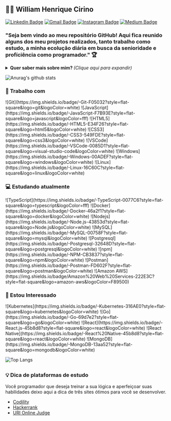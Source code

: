 

<!--
### Hi there 👋
**williamWHC/williamWHC** is a ✨ _special_ ✨ repository because its `README.md` (this file) appears on your GitHub profile.

Here are some ideas to get you started:

- 🔭 I’m currently working on ...
- 🌱 I’m currently learning ...
- 👯 I’m looking to collaborate on ...
- 🤔 I’m looking for help with ...
- 💬 Ask me about ...
- 📫 How to reach me: ...
- 😄 Pronouns: ...
- ⚡ Fun fact: ...
-->

<h2>
<g-emoji class="g-emoji" alias="man_technologist" fallback-src="https://github.githubassets.com/images/icons/emoji/unicode/1f468-1f4bb.png">👨&zwj;💻</g-emoji>
William Henrique Cirino 
</h2>

<!--Aqui entra Linkdin / Hotmail ou Gmail/ Instagram/  Youtube / Twitch -->
[![Linkedin Badge](https://img.shields.io/badge/-William-blue?style=flat-square&logo=Linkedin&logoColor=white&link=https://www.linkedin.com/in/william-henrique-cirino-451704122/)](https://www.linkedin.com/in/william-henrique-cirino-451704122/)
[![Gmail Badge](https://img.shields.io/badge/-williamhenriquecirino@hotmail.com-c14438?style=flat-square&logo=Gmail&logoColor=white&link=mailto:williamhenriquecirino@gmail.com)](mailto:williamhenriquecirino@gmail.com)
[![Instagram Badge](https://img.shields.io/badge/-william-a43b9d?style=flat-square&logo=Instagram&logoColor=white&link=https://www.instagram.com/williamhenriquecirino/)](https://www.instagram.com/williamhenriquecirino/)
[![Medium Badge](https://img.shields.io/badge/-william-black?style=flat-square&labelColor=black&logo=medium&logoColor=white&link=https://medium.com/)](https://medium.com/)


<!--Texto Rapido-->
<h3>
  "Seja bem vindo ao meu repositório GitHub! Aqui fica reunido alguns dos meu projetos realizados, tanto trabalho como estudo, a minha ecolução diária em busca da senioridade e profíciência como programador."
  <g-emoji class="g-emoji" alias="trophy" fallback-src="https://github.githubassets.com/images/icons/emoji/unicode/1f3c6.png">🏆</g-emoji>
</h3>

<!--Mais sobre mim-->
<details>
<summary> <b> Quer saber mais sobre mim? </b> <i>(Clique aqui para expandir)</i> </summary>
<h3><a id="user-content--sobre-mim" class="anchor" aria-hidden="true" href="#-sobre-mim"><svg class="octicon octicon-link" viewBox="0 0 16 16" version="1.1" width="16" height="16" aria-hidden="true"><path fill-rule="evenodd" d="M7.775 3.275a.75.75 0 001.06 1.06l1.25-1.25a2 2 0 112.83 2.83l-2.5 2.5a2 2 0 01-2.83 0 .75.75 0 00-1.06 1.06 3.5 3.5 0 004.95 0l2.5-2.5a3.5 3.5 0 00-4.95-4.95l-1.25 1.25zm-4.69 9.64a2 2 0 010-2.83l2.5-2.5a2 2 0 012.83 0 .75.75 0 001.06-1.06 3.5 3.5 0 00-4.95 0l-2.5 2.5a3.5 3.5 0 004.95 4.95l1.25-1.25a.75.75 0 00-1.06-1.06l-1.25 1.25a2 2 0 01-2.83 0z"></path></svg></a><g-emoji class="g-emoji" alias="book" fallback-src="https://github.githubassets.com/images/icons/emoji/unicode/1f4d6.png">📖</g-emoji> Sobre mim</h3>
<p>
  Sou desenvolvedor fullstack, comecei minha jornada profissional ingressando na faculdade de Sistemas de Informação em 2018, atualmente estou trabalhando em projetos das squad de automações do Itaú Unibanco, Desenvolvendo aplicações para facilitar e automatizar os processos interno da empresa.
  </p>
<p>
  Meu hobby é pescar, sair com a familia e filhos e tenho conhecimentos em vendas, gosto de atuar tanto front-end como back-end também, por isso me considero fullstack porque consigo passar por todos esses processos, gosto de DevOps também utilizando a AWS. Sou muito curioso, e gosto de ler muitos livros de programação.
  </p>
<p>
  Hoje estou estudando para evoluir minhas habilidades e ser capaz de criar soluções que auxiliem as empresas a automatizar seus processos, E atrair mais clientes e fidelizarem clientes, através de sistemas, aplicativos, web sites otimizados com SEO, campanhas e captação de leads. Acredito que a união da tecnologia com o marketing e a arte, cria um sistema diferenciado que proporciona uma experiência rica para os usuários.
Minha jornada diária é adquirir os conhecimentos necessários, colocar a mão na massa para criar essas soluções para as pessoas e me divertir no processo.
  </p>
</details>

<!--Estatistica Aqui-->
![Anurag's github stats](https://github-readme-stats.vercel.app/api?username=william&show_icons=true&theme=dracula)

<h3>
<g-emoji class="g-emoji" alias="briefcase" fallback-src="https://github.githubassets.com/images/icons/emoji/unicode/1f4bc.png">💼</g-emoji>
Trabalho com
</h3>
<!--skill-->
![Git](https://img.shields.io/badge/-Git-F05032?style=flat-square&logo=git&logoColor=white)
![JavaScript](https://img.shields.io/badge/-JavaScript-F7B93E?style=flat-square&logo=javascript&logoColor=fff)
![HTML5](https://img.shields.io/badge/-HTML5-E34F26?style=flat-square&logo=html5&logoColor=white)
![CSS3](https://img.shields.io/badge/-CSS3-549FDE?style=flat-square&logo=css3&logoColor=white)
![VSCode](https://img.shields.io/badge/-VSCode-0085D1?style=flat-square&logo=visual-studio-code&logoColor=white)
![Windows](https://img.shields.io/badge/-Windows-00ADEF?style=flat-square&logo=windows&logoColor=white)
![Linux](https://img.shields.io/badge/-Linux-16C60C?style=flat-square&logo=linux&logoColor=white)

<h3>
  <g-emoji class="g-emoji" alias="computer" fallback-src="https://github.githubassets.com/images/icons/emoji/unicode/1f4bb.png">💻</g-emoji>
  Estudando atualmente
</h3>
<!--skill-->
![TypeScript](https://img.shields.io/badge/-TypeScript-0077C6?style=flat-square&logo=typescript&logoColor=fff)
![Docker](https://img.shields.io/badge/-Docker-46a2f1?style=flat-square&logo=docker&logoColor=white)
![Nodejs](https://img.shields.io/badge/-Node.js-43853d?style=flat-square&logo=Node.js&logoColor=white)
![MySQL](https://img.shields.io/badge/-MySQL-00758F?style=flat-square&logo=mysql&logoColor=white)
![Postgresql](https://img.shields.io/badge/-Postgresql-32648D?style=flat-square&logo=postgresql&logoColor=white)
![npm](https://img.shields.io/badge/-NPM-CB3837?style=flat-square&logo=npm&logoColor=white)
![Postman](https://img.shields.io/badge/-Postman-FD602F?style=flat-square&logo=postman&logoColor=white)
![Amazon AWS](https://img.shields.io/badge/Amazon%20Web%20Services-222E3C?style=flat-square&logo=amazon-aws&logoColor=F89500)

  <h3>
<g-emoji class="g-emoji" alias="eyes" fallback-src="https://github.githubassets.com/images/icons/emoji/unicode/1f440.png">👀</g-emoji>
Estou Interessado
  </h3>
<!--skill-->
![Kubernetes](https://img.shields.io/badge/-Kubernetes-316AE0?style=flat-square&logo=kubernetes&logoColor=white)
![Go](https://img.shields.io/badge/-Go-69d7e2?style=flat-square&logo=go&logoColor=white)
![React](https://img.shields.io/badge/-React.js-45b8d8?style=flat-square&logo=react&logoColor=white)
![React Native](https://img.shields.io/badge/-React%20Native-45b8d8?style=flat-square&logo=react&logoColor=white)
![MongoDB](https://img.shields.io/badge/-MongoDB-13aa52?style=flat-square&logo=mongodb&logoColor=white)

<!--Most Used Languages-->
![Top Langs](https://github-readme-stats.vercel.app/api/top-langs/?username=williamWHC&layout=compact)
<h2></h2>

<h3>
<g-emoji class="g-emoji" alias="bulb" fallback-src="https://github.githubassets.com/images/icons/emoji/unicode/1f4a1.png">💡</g-emoji>
  Dica de plataformas de estudo
</h3>
<p>
  Você programador que deseja treinar a sua lógica e aperfeiçoar suas habilidades deixo aqui a dica de três sites ótimos para você se desenvolver.
</p>

<ul>
  <li>
    <a href="https://app.codility.com/programmers/" rel="nofollow">Codility</a>
  </li>
  <li>
    <a href="https://www.hackerrank.com/" rel="nofollow">Hackerrank</a>
  </li>
  <li>
    <a href="https://www.urionlinejudge.com.br/judge/en/login" rel="nofollow">URI Online Judge</a>
  </li>
</ul> 
 

  
